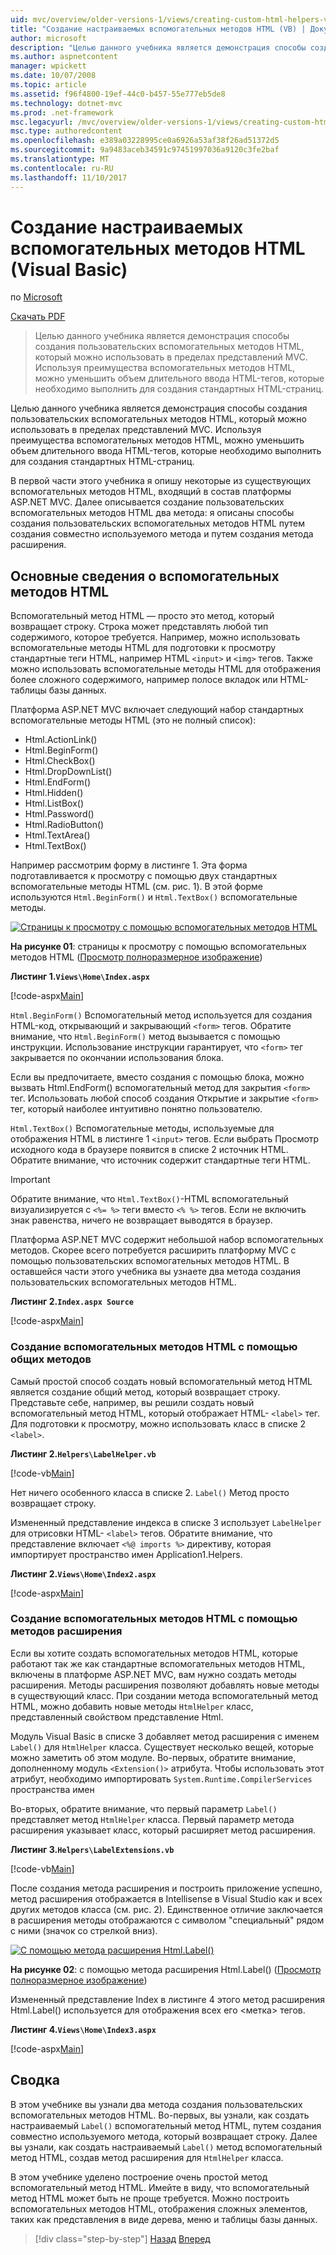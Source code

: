 ```yaml
---
uid: mvc/overview/older-versions-1/views/creating-custom-html-helpers-vb
title: "Создание настраиваемых вспомогательных методов HTML (VB) | Документы Microsoft"
author: microsoft
description: "Целью данного учебника является демонстрация способы создания пользовательских вспомогательных методов HTML, который можно использовать в пределах представлений MVC. Используя преимущества вспомогательный метод HTML..."
ms.author: aspnetcontent
manager: wpickett
ms.date: 10/07/2008
ms.topic: article
ms.assetid: f96f4800-19ef-44c0-b457-55e777eb5de8
ms.technology: dotnet-mvc
ms.prod: .net-framework
msc.legacyurl: /mvc/overview/older-versions-1/views/creating-custom-html-helpers-vb
msc.type: authoredcontent
ms.openlocfilehash: e389a03228995ce0a6926a53af38f26ad51372d5
ms.sourcegitcommit: 9a9483aceb34591c97451997036a9120c3fe2baf
ms.translationtype: MT
ms.contentlocale: ru-RU
ms.lasthandoff: 11/10/2017
---
```

<a name="creating-custom-html-helpers-vb"></a>Создание настраиваемых вспомогательных методов HTML (Visual Basic)
====================
по [Microsoft](https://github.com/microsoft)

[Скачать PDF](http://download.microsoft.com/download/1/1/f/11f721aa-d749-4ed7-bb89-a681b68894e6/ASPNET_MVC_Tutorial_9_VB.pdf)

> Целью данного учебника является демонстрация способы создания пользовательских вспомогательных методов HTML, который можно использовать в пределах представлений MVC. Используя преимущества вспомогательных методов HTML, можно уменьшить объем длительного ввода HTML-тегов, которые необходимо выполнить для создания стандартных HTML-страниц.


Целью данного учебника является демонстрация способы создания пользовательских вспомогательных методов HTML, который можно использовать в пределах представлений MVC. Используя преимущества вспомогательных методов HTML, можно уменьшить объем длительного ввода HTML-тегов, которые необходимо выполнить для создания стандартных HTML-страниц.

В первой части этого учебника я опишу некоторые из существующих вспомогательных методов HTML, входящий в состав платформы ASP.NET MVC. Далее описывается создание пользовательских вспомогательных методов HTML два метода: я описаны способы создания пользовательских вспомогательных методов HTML путем создания совместно используемого метода и путем создания метода расширения.

## <a name="understanding-html-helpers"></a>Основные сведения о вспомогательных методов HTML

Вспомогательный метод HTML — просто это метод, который возвращает строку. Строка может представлять любой тип содержимого, которое требуется. Например, можно использовать вспомогательные методы HTML для подготовки к просмотру стандартные теги HTML, например HTML `<input>` и `<img>` тегов. Также можно использовать вспомогательные методы HTML для отображения более сложного содержимого, например полосе вкладок или HTML-таблицы базы данных.

Платформа ASP.NET MVC включает следующий набор стандартных вспомогательные методы HTML (это не полный список):

- Html.ActionLink()
- Html.BeginForm()
- Html.CheckBox()
- Html.DropDownList()
- Html.EndForm()
- Html.Hidden()
- Html.ListBox()
- Html.Password()
- Html.RadioButton()
- Html.TextArea()
- Html.TextBox()

Например рассмотрим форму в листинге 1. Эта форма подготавливается к просмотру с помощью двух стандартных вспомогательные методы HTML (см. рис. 1). В этой форме используются `Html.BeginForm()` и `Html.TextBox()` вспомогательные методы.


[![Страницы к просмотру с помощью вспомогательных методов HTML](creating-custom-html-helpers-vb/_static/image2.png)](creating-custom-html-helpers-vb/_static/image1.png)

**На рисунке 01**: страницы к просмотру с помощью вспомогательных методов HTML ([Просмотр полноразмерное изображение](creating-custom-html-helpers-vb/_static/image3.png))


**Листинг 1.`Views\Home\Index.aspx`**

[!code-aspx[Main](creating-custom-html-helpers-vb/samples/sample1.aspx)]

`Html.BeginForm()` Вспомогательный метод используется для создания HTML-код, открывающий и закрывающий `<form>` тегов. Обратите внимание, что `Html.BeginForm()` метод вызывается с помощью инструкции. Использование инструкции гарантирует, что `<form>` тег закрывается по окончании использования блока.

Если вы предпочитаете, вместо создания с помощью блока, можно вызвать Html.EndForm() вспомогательный метод для закрытия `<form>` тег. Использовать любой способ создания Открытие и закрытие `<form>` тег, который наиболее интуитивно понятно пользователю.

`Html.TextBox()` Вспомогательные методы, используемые для отображения HTML в листинге 1 `<input>` тегов. Если выбрать Просмотр исходного кода в браузере появится в списке 2 источник HTML. Обратите внимание, что источник содержит стандартные теги HTML.

> [!IMPORTANT]
> Обратите внимание, что `Html.TextBox()`-HTML вспомогательный визуализируется с `<%= %>` теги вместо `<% %>` тегов. Если не включить знак равенства, ничего не возвращает выводятся в браузер.

Платформа ASP.NET MVC содержит небольшой набор вспомогательных методов. Скорее всего потребуется расширить платформу MVC с помощью пользовательских вспомогательных методов HTML. В оставшейся части этого учебника вы узнаете два метода создания пользовательских вспомогательных методов HTML.

**Листинг 2.`Index.aspx Source`**

[!code-aspx[Main](creating-custom-html-helpers-vb/samples/sample2.aspx)]

### <a name="creating-html-helpers-with-shared-methods"></a>Создание вспомогательных методов HTML с помощью общих методов

Самый простой способ создать новый вспомогательный метод HTML является создание общий метод, который возвращает строку. Представьте себе, например, вы решили создать новый вспомогательный метод HTML, который отображает HTML- `<label>` тег. Для подготовки к просмотру, можно использовать класс в списке 2 `<label>`.

**Листинг 2.`Helpers\LabelHelper.vb`**

[!code-vb[Main](creating-custom-html-helpers-vb/samples/sample3.vb)]

Нет ничего особенного класса в списке 2. `Label()` Метод просто возвращает строку.

Измененный представление индекса в списке 3 использует `LabelHelper` для отрисовки HTML- `<label>` тегов. Обратите внимание, что представление включает `<%@ imports %>` директиву, которая импортирует пространство имен Application1.Helpers.

**Листинг 2.`Views\Home\Index2.aspx`**

[!code-aspx[Main](creating-custom-html-helpers-vb/samples/sample4.aspx)]

### <a name="creating-html-helpers-with-extension-methods"></a>Создание вспомогательных методов HTML с помощью методов расширения

Если вы хотите создать вспомогательных методов HTML, которые работают так же как стандартные вспомогательных методов HTML, включены в платформе ASP.NET MVC, вам нужно создать методы расширения. Методы расширения позволяют добавлять новые методы в существующий класс. При создании метода вспомогательный метод HTML, можно добавить новые методы `HtmlHelper` класс, представленный свойством представление Html.

Модуль Visual Basic в списке 3 добавляет метод расширения с именем `Label()` для `HtmlHelper` класса. Существует несколько вещей, которые можно заметить об этом модуле. Во-первых, обратите внимание, дополненному модуль `<Extension()>` атрибута. Чтобы использовать этот атрибут, необходимо импортировать `System.Runtime.CompilerServices` пространства имен

Во-вторых, обратите внимание, что первый параметр `Label()` представляет метод `HtmlHelper` класса. Первый параметр метода расширения указывает класс, который расширяет метод расширения.

**Листинг 3.`Helpers\LabelExtensions.vb`**

[!code-vb[Main](creating-custom-html-helpers-vb/samples/sample5.vb)]

После создания метода расширения и построить приложение успешно, метод расширения отображается в Intellisense в Visual Studio как и всех других методов класса (см. рис. 2). Единственное отличие заключается в расширения методы отображаются с символом "специальный" рядом с ними (значок со стрелкой вниз).


[![С помощью метода расширения Html.Label()](creating-custom-html-helpers-vb/_static/image5.png)](creating-custom-html-helpers-vb/_static/image4.png)

**На рисунке 02**: с помощью метода расширения Html.Label() ([Просмотр полноразмерное изображение](creating-custom-html-helpers-vb/_static/image6.png))


Измененный представление Index в листинге 4 этого метод расширения Html.Label() используется для отображения всех его &lt;метка&gt; тегов.

**Листинг 4.`Views\Home\Index3.aspx`**

[!code-aspx[Main](creating-custom-html-helpers-vb/samples/sample6.aspx)]

## <a name="summary"></a>Сводка

В этом учебнике вы узнали два метода создания пользовательских вспомогательных методов HTML. Во-первых, вы узнали, как создать настраиваемый `Label()` вспомогательный метод HTML, путем создания совместно используемого метода, который возвращает строку. Далее вы узнали, как создать настраиваемый `Label()` метод вспомогательный метод HTML, создав метод расширения для `HtmlHelper` класса.

В этом учебнике уделено построение очень простой метод вспомогательный метод HTML. Имейте в виду, что вспомогательный метод HTML может быть не проще требуется. Можно построить вспомогательных методов HTML, отображения сложных элементов, таких как представления в виде дерева, меню и таблицы базы данных.

>[!div class="step-by-step"]
[Назад](asp-net-mvc-views-overview-vb.md)
[Вперед](using-the-tagbuilder-class-to-build-html-helpers-vb.md)
